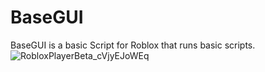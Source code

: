 # BaseGUI
BaseGUI is a basic Script for Roblox that runs basic scripts.
![RobloxPlayerBeta_cVjyEJoWEq](https://user-images.githubusercontent.com/109139715/178449344-e28ae7ec-d837-4007-a7d3-8b5ba0207034.png)
